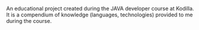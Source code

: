 An educational project created during the JAVA developer course at Kodilla. It is a compendium of knowledge (languages, technologies) provided to me during the course.

